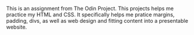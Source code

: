 This is an assignment from The Odin Project. This projects helps me practice my HTML and CSS. It specifically helps me pratice margins, padding, divs, as well as web design and fitting content into a presentable website.

